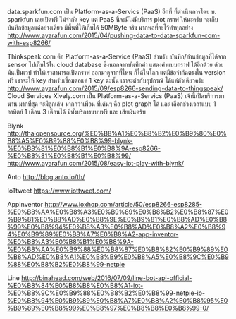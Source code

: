 
data.sparkfun.com เป็น Platform-as-a-Servics (PaaS) อีกที่ ที่ดำเนินการโดย บ. sparkfun เลยเปิดฟรี ไม่จำกัด key แต่ PaaS นี้จะมีไม่มีบริการ plot กราฟ ให้นะครับ จะเก็บบันทึกข้อมูลแค่อย่างเดียว มีพื้นที่ให้เก็บได้ 50MByte จริง มากพอที่จะไว้ทำทุกอย่าง
http://www.ayarafun.com/2015/04/pushing-data-to-data-sparkfun-com-with-esp8266/

Thinkspeak.com  คือ Platform-as-a-Service (PaaS) สำหรับ บันทึก/อ่านข้อมูลที่ได้จาก sensor ไปเก็บไว้ใน cloud database  ซึ่งนอกจากบันทึกค่า แสดงค่าแบบกราฟ ได้อีกด้วย ด้วยมันเป็นเวป ทำให้เราสามารถเปิดกราฟ ออกมาดูจากที่ไหน ก็ได้ในโลก แต่มีข้อจำกัดตรงใน version ฟรี เขาจะให้ key สำหรับเชื่อมต่อแค่ 1 key ฉะนั้น เราจะต่อกับอุปกรณ์ ได้แค่ตัวเดียวครับ
http://www.ayarafun.com/2015/09/esp8266-sending-data-to-thingspeak/
Cloud Services
Xively.com เป็น Platform-as-a-Servics (PaaS) เจ้านี้เปิดบริการมานาน มากที่สุด จะมีลูกเล่น มากกว่าเพื่อน ที่เด่นๆ คือ plot graph ได้ และ เลือกช่วงเวลาแบบ 1 อาทิตย์ 1 เดือน 3 เดือนได้ มีทั้งบริการแบบฟรี และ เสียเงินครับ


Blynk
http://thaiopensource.org/%E0%B8%A1%E0%B8%B2%E0%B9%80%E0%B8%A5%E0%B9%88%E0%B8%99-blynk-%E0%B8%81%E0%B8%B1%E0%B8%9A-esp8266-%E0%B8%81%E0%B8%B1%E0%B8%99/
http://www.ayarafun.com/2015/08/easy-iot-play-with-blynk/

Anto
http://blog.anto.io/th/

IoTtweet
https://www.iottweet.com/

AppInventor
http://www.ioxhop.com/article/50/esp8266-esp8285-%E0%B8%AA%E0%B8%A3%E0%B9%89%E0%B8%B2%E0%B8%87%E0%B9%81%E0%B8%AD%E0%B8%9E%E0%B9%81%E0%B8%AD%E0%B8%99%E0%B8%94%E0%B8%A3%E0%B8%AD%E0%B8%A2%E0%B8%94%E0%B9%89%E0%B8%A7%E0%B8%A2-app-inventor-%E0%B8%A3%E0%B8%B1%E0%B8%9A-%E0%B8%AA%E0%B9%88%E0%B8%87%E0%B8%82%E0%B9%89%E0%B8%AD%E0%B8%A1%E0%B8%B9%E0%B8%A5%E0%B8%9C%E0%B9%88%E0%B8%B2%E0%B8%99-netpie

Line
http://binahead.com/web/2016/07/09/line-bot-api-official-%E0%B8%84%E0%B8%B8%E0%B8%A1-iot-%E0%B8%9C%E0%B9%88%E0%B8%B2%E0%B8%99-netpie-io-%E0%B8%94%E0%B9%89%E0%B8%A7%E0%B8%A2%E0%B8%95%E0%B9%89%E0%B8%99%E0%B8%97%E0%B8%B8%E0%B8%99-0/
